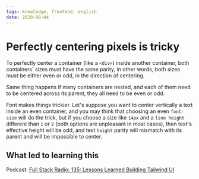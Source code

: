 ```yaml
---
tags: knowledge, frontend, english
date: 2020-08-04
---
```


# Perfectly centering pixels is tricky

To perfectly center a container (like a `<div>`) inside another container, both containers' sizes must have the same parity, in other words, both sizes must be either even or odd, in the direction of centering.

Same thing happens if many containers are nested, and each of them need to be centered across its parent, they all need to be even or odd.

Font makes things trickier. Let's suppose you want to center vertically a text inside an even container, and you may think that choosing an even `font-size` will do the trick, but if you choose a size like `14px` and a `line height` different than `1` or `2` (both options are unpleasant in most cases), then text's effective height will be odd, and text `height` parity will mismatch with its parent and will be impossible to center.

## What led to learning this

Podcast: [Full Stack Radio: 135: Lessons Learned Building Tailwind UI](https://fullstackradio.com/episodes/135-e8c69ea6)

